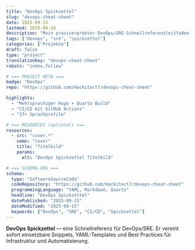 ```yaml
---
title: "DevOps Spickzettel"
slug: "devops-cheat-sheet"
date: 2025-09-15
lastmod: 2025-09-15
description: "Mein praxiserprobter DevOps/SRE-Schnellreferenzleitfaden."
tags: ["devops", "sre", "spickzettel"]
categories: ["Projekte"]
draft: false
type: "project"
translationKey: "devops-cheat-sheet"
robots: "index,follow"

# === PROJECT META ===
badge: "DevOps"
repo: "https://github.com/Hackitect7/devops-cheat-sheet"

highlights:
  - "Mehrsprachiger Hugo + Quarto Build"
  - "CI/CD mit GitHub Actions"
  - "27+ Sprachprofile"

# === RESOURCES (optional) ===
resources:
  - src: "cover.*"
    name: "cover"
    title: "Titelbild"
    params:
      alt: "DevOps Spickzettel Titelbild"

# === SCHEMA.ORG ===
schema:
  type: "SoftwareSourceCode"
  codeRepository: "https://github.com/Hackitect7/devops-cheat-sheet"
  programmingLanguage: "YAML, Markdown, Quarto"
  headline: "DevOps Spickzettel"
  datePublished: "2025-09-15"
  dateModified: "2025-09-15"
  keywords: ["DevOps", "SRE", "CI/CD", "Spickzettel"]
---
```


**DevOps Spickzettel** — eine Schnellreferenz für DevOps/SRE.
Er vereint sofort einsetzbare Snippets, YAML-Templates und Best Practices für Infrastruktur und Automatisierung.
